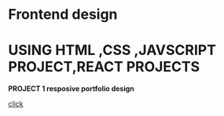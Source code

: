 # Frontend design

# USING HTML ,CSS ,JAVSCRIPT PROJECT,REACT PROJECTS

**PROJECT 1 resposive portfolio design**

[click](./portfolio/profile/README.md)
